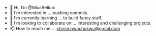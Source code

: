- 👋 Hi, I’m @MissBellum
- 👀 I’m interested in ... pushing commits.
- 🌱 I’m currently learning ... to build fancy stuff.
- 💞️ I’m looking to collaborate on ... interesting and challenging projects.
- 📫 How to reach me ... chrise.nwachukwu@gmail.com

<!---
MissBellum/MissBellum is a ✨ special ✨ repository because its `README.md` (this file) appears on your GitHub profile.
You can click the Preview link to take a look at your changes.
--->
